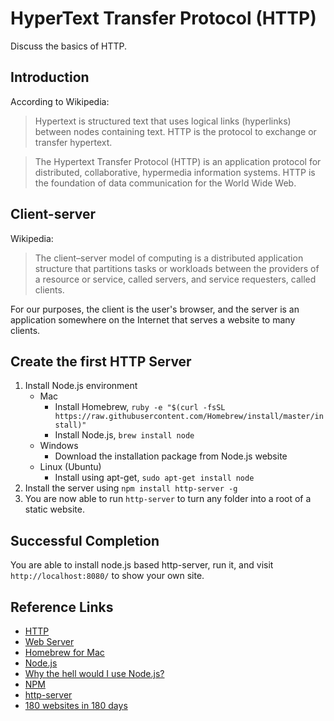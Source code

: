 # HyperText Transfer Protocol (HTTP)

Discuss the basics of HTTP.

## Introduction

According to Wikipedia:

> Hypertext is structured text that uses logical links (hyperlinks) between nodes containing text. HTTP is the protocol to exchange or transfer hypertext.

> The Hypertext Transfer Protocol (HTTP) is an application protocol for distributed, collaborative, hypermedia information systems. HTTP is the foundation of data communication for the World Wide Web.

## Client-server

Wikipedia:

> The client–server model of computing is a distributed application structure that partitions tasks or workloads between the providers of a resource or service, called servers, and service requesters, called clients.

For our purposes, the client is the user's browser, and the server is an application somewhere on the Internet that serves a website to many clients.

## Create the first HTTP Server

1. Install Node.js environment
    - Mac
        - Install Homebrew, `ruby -e "$(curl -fsSL https://raw.githubusercontent.com/Homebrew/install/master/install)"`
        - Install Node.js, `brew install node`
    - Windows
        - Download the installation package from Node.js website
    - Linux (Ubuntu)
        - Install using apt-get, `sudo apt-get install node`
2. Install the server using `npm install http-server -g`
3. You are now able to run `http-server` to turn any folder into a root of a static website.

## Successful Completion

You are able to install node.js based http-server, run it, and visit `http://localhost:8080/` to show your own site.

## Reference Links

- [HTTP](http://en.wikipedia.org/wiki/Hypertext_Transfer_Protocol)
- [Web Server](http://en.wikipedia.org/wiki/Web_server)
- [Homebrew for Mac](http://brew.sh/)
- [Node.js](http://nodejs.org/)
- [Why the hell would I use Node.js?](http://www.toptal.com/nodejs/why-the-hell-would-i-use-node-js)
- [NPM](https://www.npmjs.org/)
- [http-server](https://www.npmjs.org/package/http-server)
- [180 websites in 180 days](http://jenniferdewalt.com/)